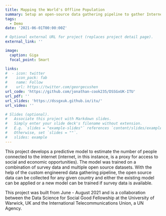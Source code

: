 ```yaml
---
title: Mapping the World's Offline Population
summary: Setup an open-source data gathering pipeline to gather Internet connectivity predictors and used proprietary survey data provided by several national governments as ground-truth labels. Built and compared various machine learning models to predict the presence of offline populations using this data. Deployed the best-performing model, for use by the UN's International Telecommunications Union and UNICEF, and presented findings to affiliated national governments.
tags:
  - Demo
date: '2021-06-01T00:00:00Z'

# Optional external URL for project (replaces project detail page).
external_link: ''

image:
  caption: Giga
  focal_point: Smart

links:
#  - icon: twitter
#    icon_pack: fab
#    name: Follow
#    url: https://twitter.com/georgecushen
url_code: 'https://github.com/jonathan-cook235/DSSGxUK-ITU'
url_pdf: ''
url_slides: 'https://dssgxuk.github.io/itu/'
url_video: ''

# Slides (optional).
#   Associate this project with Markdown slides.
#   Simply enter your slide deck's filename without extension.
#   E.g. `slides = "example-slides"` references `content/slides/example-slides.md`.
#   Otherwise, set `slides = ""`.
#   slides: example
---
```


This project develops a predictive model to estimate the number of people connected to the internet (internet, in this instance, is a proxy for access to social and economic opportunities). The model was trained on a combination of survey data and multiple open source datasets. With the help of the custom engineered data gathering pipeline, the open source data can be collected for any given country and either the existing model can be applied or a new model can be trained if survey data is available.

This project was built from June - August 2021 and is a collaboration between the Data Science for Social Good Fellowship at the University of Warwick, UK and the International Telecommunications Union, a UN Agency.
